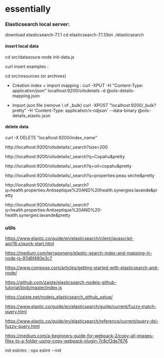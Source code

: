 # essentially

### Elasticsearch local server:

download elasticsearch-7.1.1
cd elasticsearch-7.1.1/bin
./elasticsearch

#### insert local data

cd src/datasouce
node init-data.js

curl insert examples :

cd src/resources (or archives)

- Création index + import mapping :
  curl -XPUT -H "Content-Type: application/json" localhost:9200/oilsdetails -d @oils-details-mapping.json

- Import json file (remove \ of \_bulk)
  curl -XPOST "localhost:9200/\_bulk?pretty" -H 'Content-Type: application/x-ndjson' --data-binary @oils-details_elastic.json

#### delete data

curl -X DELETE "localhost:9200/index_name"

http://localhost:9200/oilsdetails/_search?size=200

http://localhost:9200/oilsdetails/_search?q=Copahu&pretty

http://localhost:9200/oilsdetails/_search?q=oil=copahu&pretty

http://localhost:9200/oilsdetails/_search?q=properties:peau sèche&pretty

http://localhost:9200/oilsdetails/_search?q=health.properties:Antiseptique%20AND%20health.synergies:lavande&pretty

http://localhost:9200/oilsdetails/_search?q=health.properties:Antiseptique%20AND%20-health.synergies:lavande&pretty

### utils

https://www.elastic.co/guide/en/elasticsearch/client/javascript-api/16.x/quick-start.html

https://medium.com/terragoneng/elastic-search-index-and-mapping-in-node-js-97d8f480e3c7

https://www.compose.com/articles/getting-started-with-elasticsearch-and-node/

https://github.com/zaiste/elasticsearch-nodejs-github-tutorial/blob/master/index.js

https://zaiste.net/nodejs_elasticsearch_github_setup/

https://www.elastic.co/guide/en/elasticsearch/guide/current/fuzzy-match-query.html

https://www.elastic.co/guide/en/elasticsearch/reference/current/query-dsl-fuzzy-query.html

https://medium.com/a-beginners-guide-for-webpack-2/copy-all-images-files-to-a-folder-using-copy-webpack-plugin-7c8cf2de7676

init eslintrc :
npx eslint --init

